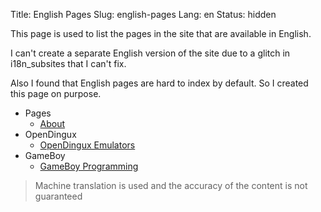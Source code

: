 Title: English Pages
Slug: english-pages
Lang: en
Status: hidden

This page is used to list the pages in the site that are available in English.

I can't create a separate English version of the site due to a glitch in i18n_subsites that I can't fix.

Also I found that English pages are hard to index by default. So I created this page on purpose.

- Pages
    - [About](./about-en.md)
- OpenDingux
    - [OpenDingux Emulators](../OpenDingux/OpenDinguxEmus.md)
- GameBoy
    - [GameBoy Programming](../GameBoy/GameBoyProg.md)

> Machine translation is used and the accuracy of the content is not guaranteed
